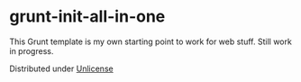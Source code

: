 grunt-init-all-in-one
=====================

This Grunt template is my own starting point to work for web stuff. Still work in progress.

Distributed under [Unlicense](http://unlicense.org/)
